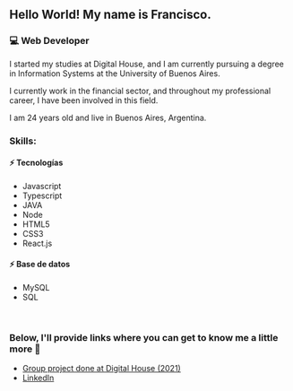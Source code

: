 ## Hello World! My name is Francisco.
### :computer: Web Developer

I started my studies at Digital House, and I am currently pursuing a degree in Information Systems at the University of Buenos Aires.

I currently work in the financial sector, and throughout my professional career, I have been involved in this field.

I am 24 years old and live in Buenos Aires, Argentina.

### Skills:       

#### ⚡ Tecnologías
- Javascript
- Typescript
- JAVA
- Node
- HTML5
- CSS3
- React.js

#### ⚡ Base de datos
- MySQL
- SQL
<br/>

### Below, I'll provide links where you can get to know me a little more :slightly_smiling_face:

- [Group project done at Digital House (2021)](https://dead-fellas.herokuapp.com/)
- [LinkedIn](https://www.linkedin.com/in/francisco-nicolas-guido-762aab199/)

<!--
**FranciscoGuido-99/FranciscoGuido-99** is a ✨ _special_ ✨ repository because its `README.md` (this file) appears on your GitHub profile.

Here are some ideas to get you started:

- 🔭 I’m currently working on ...
- 🌱 I’m currently learning ...
- 👯 I’m looking to collaborate on ...
- 🤔 I’m looking for help with ...
- 💬 Ask me about ...
- 📫 How to reach me: ...
- 😄 Pronouns: ...
- ⚡ Fun fact: ...
-->

